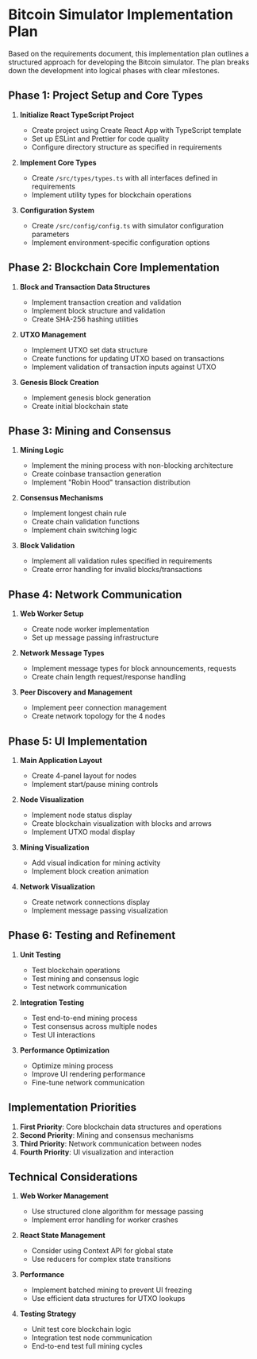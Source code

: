 # Bitcoin Simulator Implementation Plan

Based on the requirements document, this implementation plan outlines a structured approach for developing the Bitcoin simulator. The plan breaks down the development into logical phases with clear milestones.

## Phase 1: Project Setup and Core Types

1. **Initialize React TypeScript Project**
   - Create project using Create React App with TypeScript template
   - Set up ESLint and Prettier for code quality
   - Configure directory structure as specified in requirements

2. **Implement Core Types**
   - Create `/src/types/types.ts` with all interfaces defined in requirements
   - Implement utility types for blockchain operations

3. **Configuration System**
   - Create `/src/config/config.ts` with simulator configuration parameters
   - Implement environment-specific configuration options

## Phase 2: Blockchain Core Implementation

1. **Block and Transaction Data Structures**
   - Implement transaction creation and validation
   - Implement block structure and validation
   - Create SHA-256 hashing utilities

2. **UTXO Management**
   - Implement UTXO set data structure
   - Create functions for updating UTXO based on transactions
   - Implement validation of transaction inputs against UTXO

3. **Genesis Block Creation**
   - Implement genesis block generation
   - Create initial blockchain state

## Phase 3: Mining and Consensus

1. **Mining Logic**
   - Implement the mining process with non-blocking architecture
   - Create coinbase transaction generation
   - Implement "Robin Hood" transaction distribution

2. **Consensus Mechanisms**
   - Implement longest chain rule
   - Create chain validation functions
   - Implement chain switching logic

3. **Block Validation**
   - Implement all validation rules specified in requirements
   - Create error handling for invalid blocks/transactions

## Phase 4: Network Communication

1. **Web Worker Setup**
   - Create node worker implementation
   - Set up message passing infrastructure

2. **Network Message Types**
   - Implement message types for block announcements, requests
   - Create chain length request/response handling

3. **Peer Discovery and Management**
   - Implement peer connection management
   - Create network topology for the 4 nodes

## Phase 5: UI Implementation

1. **Main Application Layout**
   - Create 4-panel layout for nodes
   - Implement start/pause mining controls

2. **Node Visualization**
   - Implement node status display
   - Create blockchain visualization with blocks and arrows
   - Implement UTXO modal display

3. **Mining Visualization**
   - Add visual indication for mining activity
   - Implement block creation animation

4. **Network Visualization**
   - Create network connections display
   - Implement message passing visualization

## Phase 6: Testing and Refinement

1. **Unit Testing**
   - Test blockchain operations
   - Test mining and consensus logic
   - Test network communication

2. **Integration Testing**
   - Test end-to-end mining process
   - Test consensus across multiple nodes
   - Test UI interactions

3. **Performance Optimization**
   - Optimize mining process
   - Improve UI rendering performance
   - Fine-tune network communication

## Implementation Priorities

1. **First Priority**: Core blockchain data structures and operations
2. **Second Priority**: Mining and consensus mechanisms
3. **Third Priority**: Network communication between nodes
4. **Fourth Priority**: UI visualization and interaction

## Technical Considerations

1. **Web Worker Management**
   - Use structured clone algorithm for message passing
   - Implement error handling for worker crashes

2. **React State Management**
   - Consider using Context API for global state
   - Use reducers for complex state transitions

3. **Performance**
   - Implement batched mining to prevent UI freezing
   - Use efficient data structures for UTXO lookups

4. **Testing Strategy**
   - Unit test core blockchain logic
   - Integration test node communication
   - End-to-end test full mining cycles
